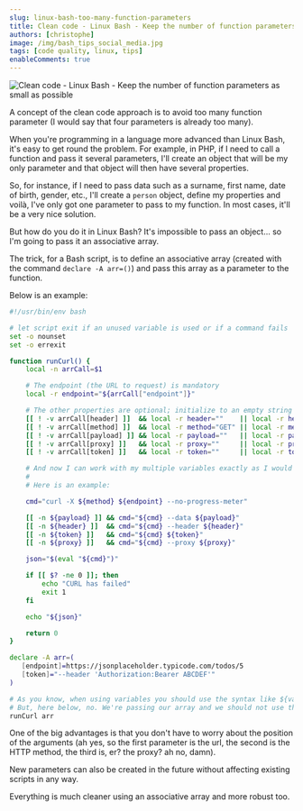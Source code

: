 ```yaml
---
slug: linux-bash-too-many-function-parameters
title: Clean code - Linux Bash - Keep the number of function parameters as small as possible
authors: [christophe]
image: /img/bash_tips_social_media.jpg
tags: [code quality, linux, tips]
enableComments: true
---
```

![Clean code - Linux Bash - Keep the number of function parameters as small as possible](/img/bash_tips_banner.jpg)

A concept of the clean code approach is to avoid too many function parameter (I would say that four parameters is already too many).

When you're programming in a language more advanced than Linux Bash, it's easy to get round the problem. For example, in PHP, if I need to call a function and pass it several parameters, I'll create an object that will be my only parameter and that object will then have several properties.

So, for instance, if I need to pass data such as a surname, first name, date of birth, gender, etc., I'll create a `person` object, define my properties and voilà, I've only got one parameter to pass to my function. In most cases, it'll be a very nice solution.

But how do you do it in Linux Bash? It's impossible to pass an object... so I'm going to pass it an associative array.

<!-- truncate -->

The trick, for a Bash script, is to define an associative array (created with the command `declare -A arr=()`) and pass this array as a parameter to the function.

Below is an example:

```bash
#!/usr/bin/env bash

# let script exit if an unused variable is used or if a command fails
set -o nounset
set -o errexit

function runCurl() {
    local -n arrCall=$1

    # The endpoint (the URL to request) is mandatory
    local -r endpoint="${arrCall["endpoint"]}"

    # The other properties are optional; initialize to an empty string or any other default values
    [[ ! -v arrCall[header] ]]  && local -r header=""    || local -r header="${ arrCall["header"]}"
    [[ ! -v arrCall[method] ]]  && local -r method="GET" || local -r method="${arrCall["method"]}"
    [[ ! -v arrCall[payload] ]] && local -r payload=""   || local -r payload="${arrCall["payload"]}"
    [[ ! -v arrCall[proxy] ]]   && local -r proxy=""     || local -r proxy="${arrCall["proxy"]}"
    [[ ! -v arrCall[token] ]]   && local -r token=""     || local -r token="${arrCall["token"]}"

    # And now I can work with my multiple variables exactly as I would have done if I'd passed them all as parameters.
    #    
    # Here is an example:

    cmd="curl -X ${method} ${endpoint} --no-progress-meter"

    [[ -n ${payload} ]] && cmd="${cmd} --data ${payload}"
    [[ -n ${header} ]]  && cmd="${cmd} --header ${header}"
    [[ -n ${token} ]]   && cmd="${cmd} ${token}"
    [[ -n ${proxy} ]]   && cmd="${cmd} --proxy ${proxy}" 

    json="$(eval "${cmd}")"

    if [[ $? -ne 0 ]]; then
        echo "CURL has failed"
        exit 1
    fi

    echo "${json}"

    return 0
}

declare -A arr=(
   [endpoint]=https://jsonplaceholder.typicode.com/todos/5
   [token]="--header 'Authorization:Bearer ABCDEF'"
)

# As you know, when using variables you should use the syntax like ${variable}
# But, here below, no. We're passing our array and we should not use the `$`
runCurl arr
```

One of the big advantages is that you don't have to worry about the position of the arguments (ah yes, so the first parameter is the url, the second is the HTTP method, the third is, er? the proxy? ah no, damn).

New parameters can also be created in the future without affecting existing scripts in any way.

Everything is much cleaner using an associative array and more robust too.
